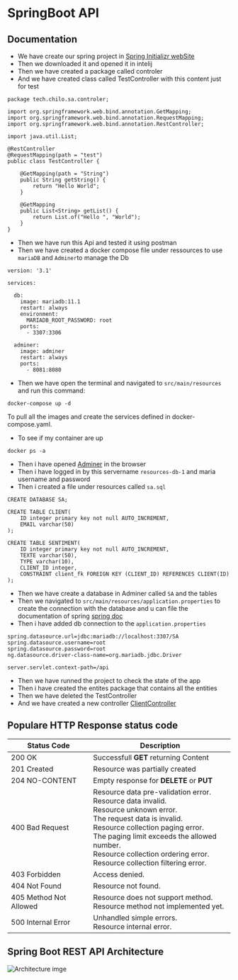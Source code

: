 # SpringBoot API
## Documentation
- We have create our spring project in [Spring Initializr webSite](https://start.spring.io)
- Then we downloaded it and opened it in intelij 
- Then we have created a package called controler 
- And we have created class called TestController with this content just for test
```
package tech.chilo.sa.controler;

import org.springframework.web.bind.annotation.GetMapping;
import org.springframework.web.bind.annotation.RequestMapping;
import org.springframework.web.bind.annotation.RestController;

import java.util.List;

@RestController
@RequestMapping(path = "test")
public class TestController {

    @GetMapping(path = "String")
    public String getString() {
        return "Hello World";
    }

    @GetMapping
    public List<String> getList() {
        return List.of("Hello ", "World");
    }
}
```
- Then we have run this Api and tested it using postman
- Then we have created a docker compose file under ressources to use `mariaDB` and `Adminer`to manage the Db
```
version: '3.1'

services:

  db:
    image: mariadb:11.1
    restart: always
    environment:
      MARIADB_ROOT_PASSWORD: root
    ports:
      - 3307:3306

  adminer:
    image: adminer
    restart: always
    ports:
      - 8081:8080
```
- Then we have open the terminal and navigated to `src/main/resources` and run this command:
```
docker-compose up -d
```
To pull all the images and create the services defined in docker-compose.yaml.
- To see if my container are up
```
docker ps -a
```
- Then i have opened [Adminer](http://localhost:8081) in the browser
- Then i have logged in by this servername `resources-db-1` and maria username and password
- Then i created a file under resources called `sa.sql`
```
CREATE DATABASE SA;

CREATE TABLE CLIENT(
    ID integer primary key not null AUTO_INCREMENT,
    EMAIL varchar(50)
);

CREATE TABLE SENTIMENT(
    ID integer primary key not null AUTO_INCREMENT,
    TEXTE varchar(50),
    TYPE varchar(10),
    CLIENT_ID integer,
    CONSTRAINT client_fk FOREIGN KEY (CLIENT_ID) REFERENCES CLIENT(ID)
);
```
- Then we have create a database in Adminer called `SA` and the tables
- Then we navigated to `src/main/resources/application.properties` to create the connection with 
the database and u can file the documentation of spring [spring doc](https://docs.spring.io/spring-boot/docs/current/reference/html/application-properties.html#appendix.application-properties.data)
- Then i have added db connection to the `application.properties`
```
spring.datasource.url=jdbc:mariadb://localhost:3307/SA
spring.datasource.username=root
spring.datasource.password=root
ng.datasource.driver-class-name=org.mariadb.jdbc.Driver

server.servlet.context-path=/api
```
- Then we have runned the project to check the state of the app
- Then i have created the entites package that contains all the entities
- Then we have deleted the TestController
- And we have created a new controller [ClientController](src/main/java/tech/chilo/sa/controler/ClientController.java)

## Populare HTTP Response status code
| Status Code            | Description                                                                                                                                                                                                                                                                                         |
|------------------------|-----------------------------------------------------------------------------------------------------------------------------------------------------------------------------------------------------------------------------------------------------------------------------------------------------|
| 200 OK                 | Successfull **GET** returning Content                                                                                                                                                                                                                                                               |
| 201 Created            | Resource was partially created                                                                                                                                                                                                                                                                      |
| 204 NO-CONTENT         | Empty response for **DELETE** or **PUT**                                                                                                                                                                                                                                                            |
| 400 Bad Request        | Resource data pre-validation error.<br/>Resource data invalid.<br/>Resource unknown error.<br/>The request data is invalid.<br/>Resource collection paging error.<br/>The paging limit exceeds the allowed number.<br/>Resource collection ordering error.<br/>Resource collection filtering error. |
| 403 Forbidden          | Access denied.                                                                                                                                                                                                                                                                                      |
| 404 Not Found          | Resource not found.                                                                                                                                                                                                                                                                                 |
| 405 Method Not Allowed | Resource does not support method.<br/>Resource method not implemented yet.                                                                                                                                                                                                                          |
| 500 Internal Error     | Unhandled simple errors.<br/>Resource internal error.                                                                                                                                                                                                                                               |

## Spring Boot REST API Architecture
![Architecture imge](https://www.google.com/url?sa=i&url=https%3A%2F%2Flevelup.gitconnected.com%2Funderstanding-spring-boot-architecture-6083e2631bc6&psig=AOvVaw0Mthq0ageiDWIAXDMg0YEv&ust=1702858053514000&source=images&cd=vfe&opi=89978449&ved=0CBEQjRxqFwoTCNDE1e2WlYMDFQAAAAAdAAAAABAD "Spring API Architecture")